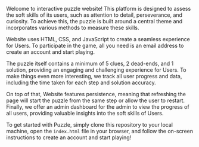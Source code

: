 Welcome to interactive puzzle website! This platform is designed to assess the soft skills of its users, such as attention to detail, perseverance, and curiosity. To achieve this, the puzzle is built around a central theme and incorporates various methods to measure these skills.

Website uses HTML, CSS, and JavaScript to create a seamless experience for Users. To participate in the game, all you need is an email address to create an account and start playing.

The puzzle itself contains a minimum of 5 clues, 2 dead-ends, and 1 solution, providing an engaging and challenging experience for Users. To make things even more interesting, we track all user progress and data, including the time taken for each step and solution accuracy.

On top of that, Website features persistence, meaning that refreshing the page will start the puzzle from the same step or allow the user to restart. Finally, we offer an admin dashboard for the admin to view the progress of all users, providing valuable insights into the soft skills of Users.

To get started with Puzzle, simply clone this repository to your local machine, open the `index.html` file in your browser, and follow the on-screen instructions to create an account and start playing!

